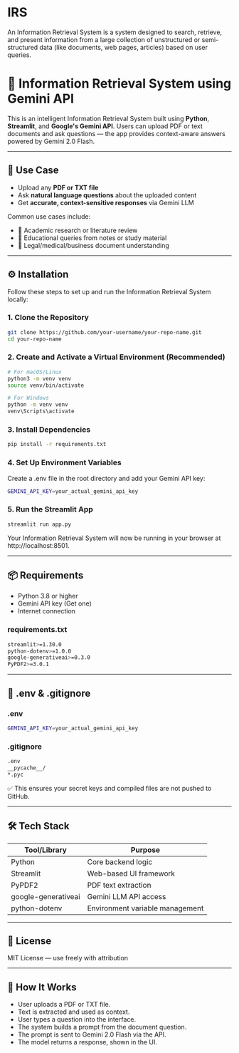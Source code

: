 # IRS

An Information Retrieval System is a system designed to search, retrieve, and present information from a large collection of unstructured or semi-structured data (like documents, web pages, articles) based on user queries.

# 🔎 Information Retrieval System using Gemini API

This is an intelligent Information Retrieval System built using **Python**, **Streamlit**, and **Google's Gemini API**. Users can upload PDF or text documents and ask questions — the app provides context-aware answers powered by Gemini 2.0 Flash.

---

## 📌 Use Case

- Upload any **PDF or TXT file**
- Ask **natural language questions** about the uploaded content
- Get **accurate, context-sensitive responses** via Gemini LLM

Common use cases include:

- 📘 Academic research or literature review  
- 🏫 Educational queries from notes or study material  
- 📄 Legal/medical/business document understanding  

---

## ⚙️ Installation

Follow these steps to set up and run the Information Retrieval System locally:

### 1. Clone the Repository

```bash
git clone https://github.com/your-username/your-repo-name.git
cd your-repo-name
```

### 2. Create and Activate a Virtual Environment (Recommended)

```bash
# For macOS/Linux
python3 -m venv venv
source venv/bin/activate

# For Windows
python -m venv venv
venv\Scripts\activate
```

### 3. Install Dependencies

```bash
pip install -r requirements.txt
```

### 4. Set Up Environment Variables

Create a .env file in the root directory and add your Gemini API key:

```bash
GEMINI_API_KEY=your_actual_gemini_api_key
```

### 5. Run the Streamlit App

```bash
streamlit run app.py
```

Your Information Retrieval System will now be running in your browser at http://localhost:8501.

---

## 📦 Requirements

- Python 3.8 or higher
- Gemini API key (Get one)
- Internet connection

### requirements.txt

```bash
streamlit>=1.30.0
python-dotenv>=1.0.0
google-generativeai>=0.3.0
PyPDF2>=3.0.1
```

---

## 🔐 .env & .gitignore

### .env

```bash
GEMINI_API_KEY=your_actual_gemini_api_key
```

### .gitignore

```bash
.env
__pycache__/
*.pyc
```

✅ This ensures your secret keys and compiled files are not pushed to GitHub.

---

## 🛠 Tech Stack

| Tool/Library        | Purpose                         |
| ------------------- | ------------------------------- |
| Python              | Core backend logic              |
| Streamlit           | Web-based UI framework          |
| PyPDF2              | PDF text extraction             |
| google-generativeai | Gemini LLM API access           |
| python-dotenv       | Environment variable management |

---

## 📝 License

MIT License — use freely with attribution

-----

## 🧠 How It Works

- User uploads a PDF or TXT file.
- Text is extracted and used as context.
- User types a question into the interface.
- The system builds a prompt from the document question.
- The prompt is sent to Gemini 2.0 Flash via the API.
- The model returns a response, shown in the UI.
